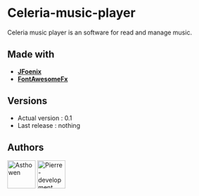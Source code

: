 # Celeria-music-player

Celeria music player is an software for read and manage music. 

## Made with

* [**JFoenix**](https://github.com/jfoenixadmin/JFoenix)
* [**FontAwesomeFx**](https://bitbucket.org/Jerady/fontawesomefx/src/master/)

## Versions

* Actual version : 0.1
* Last release : nothing

## Authors

[<img width="64" src="https://avatars3.githubusercontent.com/u/59535754?s=400&u=48aecdd175dd2dd8867ae063f1973b64d298220b&v=4" alt="Asthowen">](https://github.com/Asthowen)
[<img width="64" src="https://avatars3.githubusercontent.com/u/54412840?s=460&u=237f67ff7ae293da5bc6f993882c943367719143&v=4" alt="Pierre-development">](https://github.com/Pierre-development)